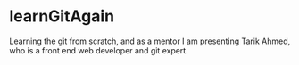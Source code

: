 # learnGitAgain
Learning the git from scratch, and as a mentor I am presenting Tarik Ahmed, who is a front end web developer and git expert.
